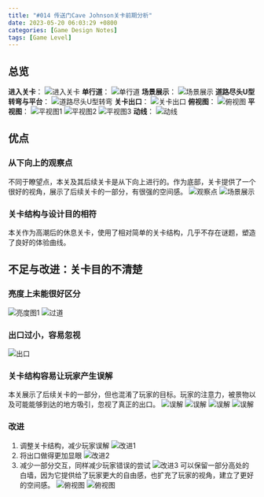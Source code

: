 ```yaml
---
title: "#014 传送门Cave Johnson关卡前期分析"
date: 2023-05-20 06:03:29 +0800
categories: [Game Design Notes]
tags: [Game Level]
---
```


## 总览
**进入关卡**：
![进入关卡](../assets/img/GameDesignNotes/014/20230519222027_1.jpg)
**单行道**：
![单行道](../assets/img/GameDesignNotes/014/20230519222037_1.jpg)
**场景展示**：
![场景展示](../assets/img/GameDesignNotes/014/20230519222110_1.jpg)
**道路尽头U型转弯与平台**：
![道路尽头U型转弯](../assets/img/GameDesignNotes/014/20230520001913_1.jpg)
**关卡出口**：
![关卡出口](../assets/img/GameDesignNotes/014/20230519222811_1.jpg)
**俯视图**：
![俯视图](../assets/img/GameDesignNotes/014/20230519222556_1.jpg)
**平视图**：
![平视图1](../assets/img/GameDesignNotes/014/20230519222155_1.jpg)
![平视图2](../assets/img/GameDesignNotes/014/20230520001805_1.jpg)
![平视图3](../assets/img/GameDesignNotes/014/20230520001850_1.jpg)
**动线**：
![动线](../assets/img/GameDesignNotes/014/4.png)
## 优点
### 从下向上的观察点
不同于瞭望点，本关及其后续关卡是从下向上进行的。作为底部，关卡提供了一个很好的视角，展示了后续关卡的一部分，有很强的空间感。
![观察点](../assets/img/GameDesignNotes/014/20230520001826_1.jpg)
![场景展示](../assets/img/GameDesignNotes/014/20230519222110_1.jpg)
### 关卡结构与设计目的相符
本关作为高潮后的休息关卡，使用了相对简单的关卡结构，几乎不存在谜题，塑造了良好的体验曲线。

## 不足与改进：关卡目的不清楚
### 亮度上未能很好区分
![亮度图1](../assets/img/GameDesignNotes/014/20230520001850_1.png)
![过道](../assets/img/GameDesignNotes/014/20230519222742_1.jpg)

### 出口过小，容易忽视
![出口](../assets/img/GameDesignNotes/014/20230519222808_1.jpg)

### 关卡结构容易让玩家产生误解
本关展示了后续关卡的一部分，但也混淆了玩家的目标。玩家的注意力，被景物以及可能能够到达的地方吸引，忽视了真正的出口。
![误解](../assets/img/GameDesignNotes/014/20230519222626_1.jpg)
![误解](../assets/img/GameDesignNotes/014/20230519222256_1.jpg)
![误解](../assets/img/GameDesignNotes/014/20230519222618_1.jpg)
![误解](../assets/img/GameDesignNotes/014/20230520001826_1.jpg)
### 改进
1. 调整关卡结构，减少玩家误解
![改进1](../assets/img/GameDesignNotes/014/1.png)
2. 将出口做得更加显眼
![改进2](../assets/img/GameDesignNotes/014/3.png)
3. 减少一部分交互，同样减少玩家错误的尝试
![改进3](../assets/img/GameDesignNotes/014/2.png)
可以保留一部分高处的白墙，因为它提供给了玩家更大的自由感，也扩充了玩家的视角，建立了更好的空间感。
![俯视图](../assets/img/GameDesignNotes/014/20230519222534_1.jpg)
![俯视图](../assets/img/GameDesignNotes/014/20230519222556_1.jpg)
